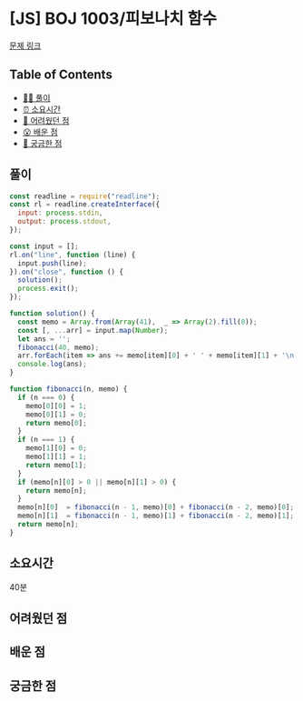 # [JS] BOJ 1003/피보나치 함수

[문제 링크](https://www.acmicpc.net/problem/1003)

<!-- 제목으로 다음과 같은 내용으로 작성해주세요 ! -->
<!-- 📕 백준 : BOJ 문제번호/문제제목 e.g. BOJ 2577/숫자의 개수 -->
<!-- 📗 프로그래머스 : PRO 문제번호/문제제목 e.g. PRO 120812/최빈값 구하기 -->
<!-- 백준허브를 사용하시면 프로그래머스의 문제번호도 확인하실 수 있습니다 -->

## Table of Contents

- [✍🏻 풀이](#풀이)
- [⏰ 소요시간](#소요시간)
- [🫠 어려웠던 점](#어려웠던-점)
- [😮 배운 점](#배운-점)
- [🤔 궁금한 점](#궁금한-점)

## 풀이

<!-- ```옆에 사용하는 언어를 기입하세요 e.g. javascript, python -->

```javascript
const readline = require("readline");
const rl = readline.createInterface({
  input: process.stdin,
  output: process.stdout,
});

const input = [];
rl.on("line", function (line) {
  input.push(line);
}).on("close", function () {
  solution();
  process.exit();
});

function solution() {
  const memo = Array.from(Array(41),  _ => Array(2).fill(0));
  const [, ...arr] = input.map(Number);
  let ans = '';
  fibonacci(40, memo);
  arr.forEach(item => ans += memo[item][0] + ' ' + memo[item][1] + '\n');
  console.log(ans);
}

function fibonacci(n, memo) {
  if (n === 0) {
    memo[0][0] = 1;
    memo[0][1] = 0;
    return memo[0];
  }
  if (n === 1) {
    memo[1][0] = 0;
    memo[1][1] = 1;
    return memo[1];
  }
  if (memo[n][0] > 0 || memo[n][1] > 0) {
    return memo[n];
  }
  memo[n][0]  = fibonacci(n - 1, memo)[0] + fibonacci(n - 2, memo)[0];
  memo[n][1]  = fibonacci(n - 1, memo)[1] + fibonacci(n - 2, memo)[1];
  return memo[n];
}
```

## 소요시간

40분

## 어려웠던 점


## 배운 점

## 궁금한 점
